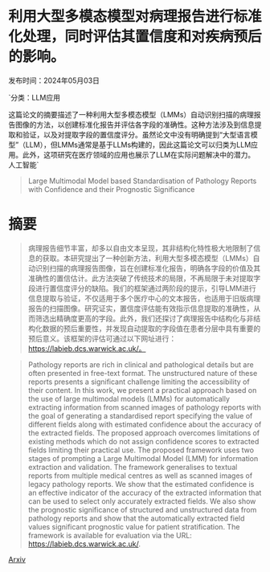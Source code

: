 # 利用大型多模态模型对病理报告进行标准化处理，同时评估其置信度和对疾病预后的影响。

发布时间：2024年05月03日

`分类：LLM应用

这篇论文的摘要描述了一种利用大型多模态模型（LMMs）自动识别扫描的病理报告图像的方法，以创建标准化报告并评估各字段的准确性。这种方法涉及到信息提取和验证，以及对提取字段的置信度评分。虽然论文中没有明确提到“大型语言模型”（LLM），但LMMs通常是基于LLMs构建的，因此这篇论文可以归类为LLM应用。此外，这项研究在医疗领域的应用也展示了LLM在实际问题解决中的潜力。` `人工智能`

> Large Multimodal Model based Standardisation of Pathology Reports with Confidence and their Prognostic Significance

# 摘要

> 病理报告细节丰富，却多以自由文本呈现，其非结构化特性极大地限制了信息的获取。本研究提出了一种创新方法，利用大型多模态模型（LMMs）自动识别扫描的病理报告图像，旨在创建标准化报告，明确各字段的价值及其准确性的置信估计。此方法突破了传统技术的局限，不再局限于未对提取字段进行置信度评分的缺陷。我们的框架通过两阶段的提示，引导LMM进行信息提取与验证，不仅适用于多个医疗中心的文本报告，也适用于旧版病理报告的扫描图像。研究证实，置信度评估能有效指示信息提取的准确性，从而筛选出精确度更高的字段。此外，我们还探讨了病理报告中结构化与非结构化数据的预后重要性，并发现自动提取的字段值在患者分层中具有重要的预后意义。该框架的评估可通过以下网址进行：https://labieb.dcs.warwick.ac.uk/。

> Pathology reports are rich in clinical and pathological details but are often presented in free-text format. The unstructured nature of these reports presents a significant challenge limiting the accessibility of their content. In this work, we present a practical approach based on the use of large multimodal models (LMMs) for automatically extracting information from scanned images of pathology reports with the goal of generating a standardised report specifying the value of different fields along with estimated confidence about the accuracy of the extracted fields. The proposed approach overcomes limitations of existing methods which do not assign confidence scores to extracted fields limiting their practical use. The proposed framework uses two stages of prompting a Large Multimodal Model (LMM) for information extraction and validation. The framework generalises to textual reports from multiple medical centres as well as scanned images of legacy pathology reports. We show that the estimated confidence is an effective indicator of the accuracy of the extracted information that can be used to select only accurately extracted fields. We also show the prognostic significance of structured and unstructured data from pathology reports and show that the automatically extracted field values significant prognostic value for patient stratification. The framework is available for evaluation via the URL: https://labieb.dcs.warwick.ac.uk/.

[Arxiv](https://arxiv.org/abs/2405.02040)